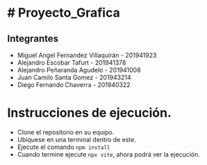 # # Proyecto_Grafica
## Integrantes
- Miguel Angel Fernandez Villaquirán - 201941923
- Alejandro Escobar Tafurt - 201941378
- Alejandro Peñaranda Agudelo - 201941008
- Juan Camilo Santa Gomez - 201943214
- Diego Fernando Chaverra - 201940322
  
# Instrucciones de ejecución.
- Clone el repositorio en su equipo.
- Ubíquese en una terminal dentro de este.
- Ejecute el comando `npm install`
- Cuando termine ejecute `npx vite`, ahora podrá ver la ejecución.
